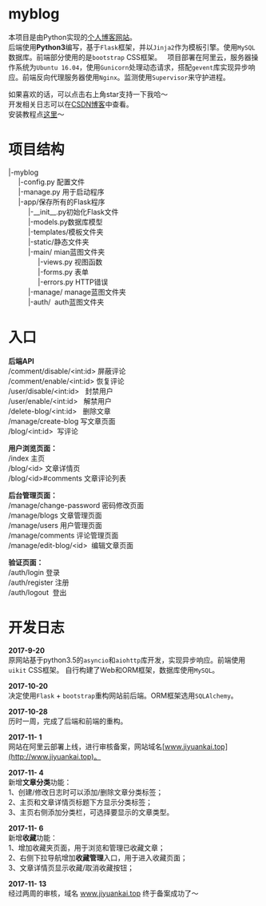 # myblog
本项目是由Python实现的[个人博客网站](http://www.jiyuankai.top)。    
后端使用**Python3**编写，基于`Flask`框架，并以`Jinja2`作为模板引擎。使用`MySQL`数据库。前端部分使用的是`bootstrap` CSS框架。  
项目部署在阿里云，服务器操作系统为`Ubuntu 16.04`，使用`Gunicorn`处理动态请求，搭配`gevent`库实现异步响应。前端反向代理服务器使用`Nginx`。监测使用`Supervisor`来守护进程。    

如果喜欢的话，可以点击右上角star支持一下我哈～  
开发相关日志可以在[CSDN博客](http://blog.csdn.net/jyk920902)中查看。  
安装教程点[这里](https://github.com/jiyuankai/myblog/blob/master/install.md)～  

# 项目结构
|-myblog  
&nbsp;&nbsp;&nbsp;&nbsp;&nbsp;|-config.py 配置文件  
&nbsp;&nbsp;&nbsp;&nbsp;&nbsp;|-manage.py 用于启动程序  
&nbsp;&nbsp;&nbsp;&nbsp;&nbsp;|-app/保存所有的Flask程序  
&nbsp;&nbsp;&nbsp;&nbsp;&nbsp;&nbsp;&nbsp;&nbsp;&nbsp;&nbsp;|-\_\_init\_\_.py初始化Flask文件  
&nbsp;&nbsp;&nbsp;&nbsp;&nbsp;&nbsp;&nbsp;&nbsp;&nbsp;&nbsp;|-models.py数据库模型  
&nbsp;&nbsp;&nbsp;&nbsp;&nbsp;&nbsp;&nbsp;&nbsp;&nbsp;&nbsp;|-templates/模板文件夹  
&nbsp;&nbsp;&nbsp;&nbsp;&nbsp;&nbsp;&nbsp;&nbsp;&nbsp;&nbsp;|-static/静态文件夹  
&nbsp;&nbsp;&nbsp;&nbsp;&nbsp;&nbsp;&nbsp;&nbsp;&nbsp;&nbsp;|-main/  mian蓝图文件夹  
&nbsp;&nbsp;&nbsp;&nbsp;&nbsp;&nbsp;&nbsp;&nbsp;&nbsp;&nbsp;&nbsp;&nbsp;&nbsp;&nbsp;&nbsp;|-views.py 视图函数  
&nbsp;&nbsp;&nbsp;&nbsp;&nbsp;&nbsp;&nbsp;&nbsp;&nbsp;&nbsp;&nbsp;&nbsp;&nbsp;&nbsp;&nbsp;|-forms.py 表单  
&nbsp;&nbsp;&nbsp;&nbsp;&nbsp;&nbsp;&nbsp;&nbsp;&nbsp;&nbsp;&nbsp;&nbsp;&nbsp;&nbsp;&nbsp;|-errors.py HTTP错误  
&nbsp;&nbsp;&nbsp;&nbsp;&nbsp;&nbsp;&nbsp;&nbsp;&nbsp;&nbsp;|-manage/ manage蓝图文件夹  
&nbsp;&nbsp;&nbsp;&nbsp;&nbsp;&nbsp;&nbsp;&nbsp;&nbsp;&nbsp;|-auth/  auth蓝图文件夹  
# 入口  
**后端API**  
/comment/disable/\<int:id\> 屏蔽评论  
/comment/enable/\<int:id\>  恢复评论  
/user/disable/\<int:id\>    封禁用户  
/user/enable/\<int:id\>     解禁用户  
/delete-blog/\<int:id\>     删除文章  
/manage/create-blog 写文章页面  
/blog/\<int:id\>  写评论  

**用户浏览页面：**  
/index 主页  
/blog/\<id\> 文章详情页  
/blog/\<id\>#comments 文章评论列表  

**后台管理页面：**  
/manage/change-password 密码修改页面  
/manage/blogs 文章管理页面  
/manage/users 用户管理页面  
/manage/comments 评论管理页面  
/manage/edit-blog/\<id\>  编辑文章页面  

**验证页面：**  
/auth/login 登录  
/auth/register 注册  
/auth/logout  登出

# 开发日志

**2017-9-20**  
原网站基于python3.5的`asyncio`和`aiohttp`库开发，实现异步响应。前端使用`uikit` CSS框架。
自行构建了Web和ORM框架，数据库使用`MySQL`。

**2017-10-20**  
决定使用`Flask` + `bootstrap`重构网站前后端。ORM框架选用`SQLAlchemy`。  

**2017-10-28**  
历时一周，完成了后端和前端的重构。

**2017-11- 1**  
网站在阿里云部署上线，进行审核备案，网站域名[www.jiyuankai.top](http://www.jiyuankai.top)。  

**2017-11- 4**    
新增**文章分类**功能：  
1、创建/修改日志时可以添加/删除文章分类标签；  
2、主页和文章详情页标题下方显示分类标签；  
3、主页右侧添加分类栏，可选择要显示的文章类型。  

**2017-11- 6**   
新增**收藏**功能：  
1、增加收藏夹页面，用于浏览和管理已收藏文章；  
2、右侧下拉导航增加**收藏管理**入口，用于进入收藏页面；  
3、文章详情页显示收藏/取消收藏按钮；  

**2017-11- 13**   
经过两周的审核，域名 www.jiyuankai.top 终于备案成功了～  
